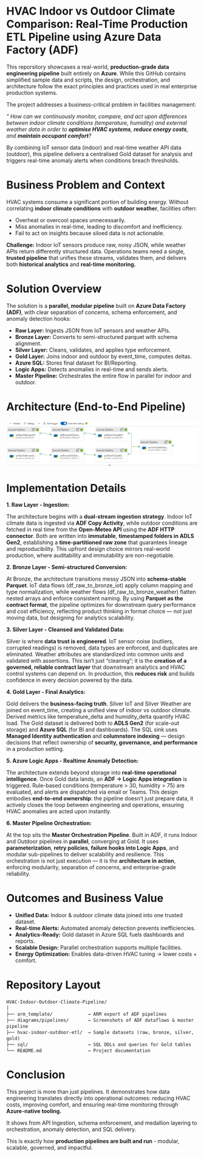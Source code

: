 # HVAC Indoor vs Outdoor Climate Comparison: Real-Time Production ETL Pipeline using Azure Data Factory (ADF)

This reporsitory showcases a real-world, **production-grade data engineering pipeline** built entirely on **Azure**. While this GitHub contains simplified sample data and scripts, the design, orchestration, and architecture follow the exact principles and practices used in real enterprise production systems.

The project addresses a business-critical problem in facilities management:

_" How can we continuously monitor, compare, and act upon differences between indoor climate conditions (temperature, humidity) and external weather data in order to **optimise HVAC systems**, **reduce energy costs**, and **maintain occupant comfort**?_

By combining IoT sensor data (indoor) and real-time weather API data (outdoor), this pipeline delivers a centralised Gold dataset for analysis and triggers real-time anomaly alerts when conditions breach thresholds.

# Business Problem and Context

HVAC systems consume a significant portion of building energy. Without correlating **indoor climate conditions** with **outdoor weather**, facilities often: 

- Overheat or overcool spaces unnecessarily.
- Miss anomalies in real-time, leading to discomfort and inefficiency.
- Fail to act on insights because siloed data is not actionable.

**Challenge:** Indoor IoT sensors produce raw, noisy JSON, while weather APIs return differently structured data. Operations teams need a single, **trusted pipeline** that unifies these streams, validates them, and delivers both **historical analytics** and **real-time monitoring.**

# Solution Overview

The solution is a **parallel, modular pipeline** built on **Azure Data Factory (ADF)**, with clear separation of concerns, schema enforcement, and anomaly detection hooks:

- **Raw Layer:** Ingests JSON from IoT sensors and weather APIs.
- **Bronze Layer:** Converts to semi-structured parquet with schema alignment.
- **Silver Layer:** Cleans, validates, and applies type enforcement.
- **Gold Layer:** Joins indoor and outdoor by event_time, computes deltas.
- **Azure SQL:** Stores final dataset for BI/Reporting.
- **Logic Apps:** Detects anomalies in real-time and sends alerts.
- **Master Pipeline:** Orchestrates the entire flow in parallel for indoor and outdoor.

# Architecture (End-to-End Pipeline)

![Master Pipeline](diagrams/pipelines/master.png)


# Implementation Details

**1. Raw Layer - Ingestion:**

The architecture begins with a **dual-stream ingestion strategy**. Indoor IoT climate data is ingested via **ADF Copy Activity**, while outdoor conditions are fetched in real time from the **Open-Meteo API** using the **ADF HTTP connector**. Both are written into **immutable**, **timestamped folders in ADLS Gen2**, establishing a **time-partitioned raw zone** that guarantees lineage and reproducibility. This upfront design choice mirrors real-world production, where auditability and immutability are non-negotiable.

**2. Bronze Layer - Semi-structured Conversion:**

At Bronze, the architecture transitions messy JSON into **schema-stable Parquet**. IoT data flows (df_raw_to_bronze_iot) apply column mapping and type normalization, while weather flows (df_raw_to_bronze_weather) flatten nested arrays and enforce consistent naming. By using **Parquet as the contract format**, the pipeline optimizes for downstream query performance and cost efficiency, reflecting product thinking in format choice — not just moving data, but designing for analytics scalability.

**3. Silver Layer - Cleansed and Validated Data:**

Silver is where **data trust is engineered**. IoT sensor noise (outliers, corrupted readings) is removed, data types are enforced, and duplicates are eliminated. Weather attributes are standardized into common units and validated with assertions. This isn’t just “cleaning”; it is the **creation of a governed, reliable contract layer** that downstream analytics and HVAC control systems can depend on. In production, this **reduces risk** and builds confidence in every decision powered by the data.

**4. Gold Layer - Final Analytics:**

Gold delivers the **business-facing truth**. Silver IoT and Silver Weather are joined on event_time, creating a unified view of indoor vs outdoor climate. Derived metrics like temperature_delta and humidity_delta quantify HVAC load. The Gold dataset is delivered both to **ADLS Gen2** (for scale-out storage) and **Azure SQL** (for BI and dashboards). The SQL sink uses **Managed Identity authentication** and **columnstore indexing** — design decisions that reflect ownership of **security, governance, and performance** in a production setting.
                 
**5. Azure Logic Apps - Realtime Anomaly Detection:**

The architecture extends beyond storage into **real-time operational intelligence**. Once Gold data lands, an **ADF → Logic Apps integration** is triggered. Rule-based conditions (temperature > 30, humidity > 75) are evaluated, and alerts are dispatched via email or Teams. This design embodies **end-to-end ownership**: the pipeline doesn’t just prepare data, it actively closes the loop between engineering and operations, ensuring HVAC anomalies are acted upon instantly.

**6. Master Pipeline Orchestration:**

At the top sits the **Master Orchestration Pipeline**. Built in ADF, it runs Indoor and Outdoor pipelines in **parallel**, converging at Gold. It uses **parameterization**, **retry policies**, **failure hooks into Logic Apps**, and modular sub-pipelines to deliver scalability and resilience. This orchestration is not just execution — it is the **architecture in action**, enforcing modularity, separation of concerns, and enterprise-grade reliability.

# Outcomes and Business Value

- **Unified Data:** Indoor & outdoor climate data joined into one trusted dataset.
- **Real-time Alerts:** Automated anomaly detection prevents inefficiencies.
- **Analytics-Ready:** Gold dataset in Azure SQL fuels dashboards and reports.
- **Scalable Design:** Parallel orchestration supports multiple facilities.
- **Energy Optimization:** Enables data-driven HVAC tuning -> lower costs + comfort.

# Repository Layout
```
HVAC-Indoor-Outdoor-Climate-Pipeline/
│
├── arm_template/             → ARM export of ADF pipelines
├── diagrams/pipelines/       → Screenshots of ADF dataflows & master pipeline
├── hvac-indoor-outdoor-etl/  → Sample datasets (raw, bronze, silver, gold)
├── sql/                      → SQL DDLs and queries for Gold tables
└── README.md                 → Project documentation

```
# Conclusion

This project is more than just pipelines. It demonstrates how data engineering translates directly into operational outcomes: reducing HVAC costs, improving comfort, and ensuring real-time monitoring through **Azure-native tooling.**

It shows from API Ingestion, schema enforcement, and medallion layering to orchestration, anomaly detection, and SQL delivery.

This is exactly how **production pipelines are built and run** - modular, scalable, governed, and impactful.
